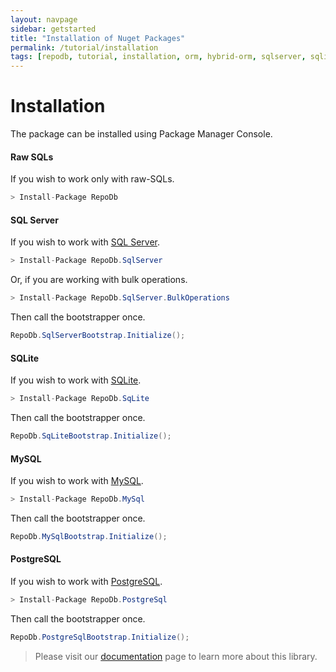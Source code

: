 ```yaml
---
layout: navpage
sidebar: getstarted
title: "Installation of Nuget Packages"
permalink: /tutorial/installation
tags: [repodb, tutorial, installation, orm, hybrid-orm, sqlserver, sqlite, mysql, postgresql]
---
```


# Installation

The package can be installed using Package Manager Console.

#### Raw SQLs

If you wish to work only with raw-SQLs.

```csharp
> Install-Package RepoDb
```

#### SQL Server

If you wish to work with [SQL Server](https://www.nuget.org/packages/RepoDb.SqlServer).

```csharp
> Install-Package RepoDb.SqlServer
```

Or, if you are working with bulk operations.

```csharp
> Install-Package RepoDb.SqlServer.BulkOperations
```

Then call the bootstrapper once.

```csharp
RepoDb.SqlServerBootstrap.Initialize();
```

#### SQLite

If you wish to work with [SQLite](https://www.nuget.org/packages/RepoDb.SqLite).

```csharp
> Install-Package RepoDb.SqLite
```

Then call the bootstrapper once.

```csharp
RepoDb.SqLiteBootstrap.Initialize();
```

#### MySQL

If you wish to work with [MySQL](https://www.nuget.org/packages/RepoDb.MySql).

```csharp
> Install-Package RepoDb.MySql
```

Then call the bootstrapper once.

```csharp
RepoDb.MySqlBootstrap.Initialize();
```

#### PostgreSQL

If you wish to work with [PostgreSQL](https://www.nuget.org/packages/RepoDb.PostgreSql).

```csharp
> Install-Package RepoDb.PostgreSql
```

Then call the bootstrapper once.

```csharp
RepoDb.PostgreSqlBootstrap.Initialize();
```

> Please visit our [documentation](/docs) page to learn more about this library.

